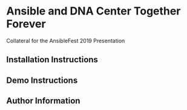 # Ansible and DNA Center Together Forever
Collateral for the AnsibleFest 2019 Presentation

## Installation Instructions

## Demo Instructions

## Author Information
